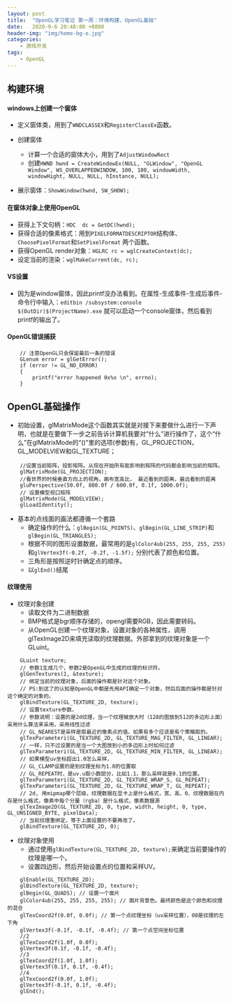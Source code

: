 ```yaml
---
layout: post
title:  "OpenGL学习笔记 第一周：环境构建、OpenGL基础"
date:   2020-9-6 20:48:00 +0800
header-img: "img/home-bg-o.jpg"
categories: 
	- 游戏开发
tags:
    - OpenGL
---
```


## 构建环境
#### windows上创建一个窗体
- 定义窗体类，用到了`WNDCLASSEX`和`RegisterClassEx`函数。

- 创建窗体
    - 计算一个合适的窗体大小，用到了`AdjustWindowRect`
    - 创建`HWND hwnd = CreateWindowEx(NULL, "GLWindow", "OpenGL Window", WS_OVERLAPPEDWINDOW,
		100, 100, windowWidth, windowHight, NULL, NULL, hInstance, NULL);`
    
- 展示窗体：`ShowWindow(hwnd, SW_SHOW);`

<!--more-->

#### 在窗体对象上使用OpenGL
- 获得上下文句柄：`HDC  dc = GetDC(hwnd);`
- 获得合适的像素格式：用到`PIXELFORMATDESCRIPTOR`结构体、 `ChoosePixelFormat`和`SetPixelFormat` 两个函数。
- 获得OpenGL render对象：`HGLRC rc = wglCreateContext(dc); `
- 设定当前的渲染：`wglMakeCurrent(dc, rc);`

#### VS设置

- 因为是window窗体，因此printf没办法看到。在属性-生成事件-生成后事件-命令行中输入：`editbin /subsystem:console $(OutDir)$(ProjectName).exe` 就可以启动一个console窗体，然后看到printf的输出了。

#### OpenGL错误捕获

```
    // 注意OpenGL只会保留最后一条的错误
	GLenum error = glGetError();
	if (error != GL_NO_ERROR)
	{
		printf("error happened 0x%x \n", errno);
	}
```

## OpenGL基础操作
- 初始设置，glMatrixMode这个函数其实就是对接下来要做什么进行一下声明，也就是在要做下一步之前告诉计算机我要对“什么”进行操作了，这个“什么”在glMatrixMode的“()”里的选项(参数)有，GL_PROJECTION，GL_MODELVIEW和GL_TEXTURE；

```
    //设置当前矩阵，投影矩阵。从现在开始所有能影响到矩阵的代码都会影响当前的矩阵。
	glMatrixMode(GL_PROJECTION);
	//看世界的时候垂直方向上的视角，画布宽高比， 最近看到的距离，最远看到的距离
	gluPerspective(50.0f, 800.0f / 600.0f, 0.1f, 1000.0f);
	// 设置模型视口矩阵
	glMatrixMode(GL_MODELVIEW);
	glLoadIdentity();

```

- 基本的点线面的画法都遵循一个套路
    - 确定操作的什么：`glBegin(GL_POINTS)`、`glBegin(GL_LINE_STRIP)`和`glBegin(GL_TRIANGLES); `   
    - 根据不同的图形设置数据，最常用的是`glColor4ub(255, 255, 255, 255)`和`glVertex3f(-0.2f, -0.2f, -1.5f);` 分别代表了颜色和位置。
    - 三角形是按照逆时针确定点的顺序。
    - 以`glEnd()`结尾

#### 纹理使用
- 纹理对象创建
    - 读取文件为二进制数据
    - BMP格式是bgr顺序存储的，opengl需要RGB，因此需要转码。
    - 从OpenGL创建一个纹理对象，设置对象的各种属性，调用glTexImage2D来填充读取的纹理数据。外部拿到的纹理对象是一个GLuint。

```
    GLuint texture;
	// 参数1生成几个，参数2是OpenGL中生成的纹理的标识符。
	glGenTextures(1, &texture);
	// 绑定当前的纹理对象，后面的操作都是针对这个对象。
	// PS:到这了的认知是OpenGL中都是先用API确定一个对象，然后后面的操作都是针对这个确定的对象的。
	glBindTexture(GL_TEXTURE_2D, texture);
	// 设置texture参数，
	// 参数说明：设置的是2d纹理，当一个纹理被放大时（128的图放到512的多边形上面）采用什么算法来采用，采用线性过滤
	// GL_NEAREST是采样是取最近的像素点的值，如果有多个应该是有个策略取的。
	glTexParameteri(GL_TEXTURE_2D, GL_TEXTURE_MAG_FILTER, GL_LINEAR);
	// 一样，只不过设置的是当一个大图放到小的多边形上时如何过滤
	glTexParameteri(GL_TEXTURE_2D, GL_TEXTURE_MIN_FILTER, GL_LINEAR);
	// 如果模型uv坐标超出1.0怎么采样，
	// GL_CLAMP设置的是到纹理坐标为1.0的位置取
	// GL_REPEAT时，是uv.u取小数部分，比如1.1，那么采样就是0.1的位置。
	glTexParameteri(GL_TEXTURE_2D, GL_TEXTURE_WRAP_S, GL_REPEAT);
	glTexParameteri(GL_TEXTURE_2D, GL_TEXTURE_WRAP_T, GL_REPEAT);
	// 2d, 用mipmap哪个层级，纹理数据在显卡上是什么格式，宽、高、0、纹理数据在内存是什么格式，像素中每个分量（rgba）是什么格式，像素数据源
	glTexImage2D(GL_TEXTURE_2D, 0, type, width, height, 0, type, GL_UNSIGNED_BYTE, pixelData);
	// 当前纹理重绑定，等于上面设置的不要再改了。
	glBindTexture(GL_TEXTURE_2D, 0);
```

- 纹理对象使用
    -  通过使用`glBindTexture(GL_TEXTURE_2D, texture);`来确定当前要操作的纹理是哪一个。
    -  设置四边形，然后开始设置点的位置和采样UV。

```
    glEnable(GL_TEXTURE_2D);
	glBindTexture(GL_TEXTURE_2D, texture);
	glBegin(GL_QUADS); // 设置一个面片
	glColor4ub(255, 255, 255, 255); // 面片背景色。最终颜色是这个颜色和纹理的混合
	glTexCoord2f(0.0f, 0.0f); // 第一个点纹理坐标（uv采样位置），00是纹理的左下角
	glVertex3f(-0.1f, -0.1f, -0.4f); // 第一个点空间坐标位置
	//2
	glTexCoord2f(1.0f, 0.0f);
	glVertex3f(0.1f, -0.1f, -0.4f);
	//3
	glTexCoord2f(1.0f, 1.0f);
	glVertex3f(0.1f, 0.1f, -0.4f);
	//4
	glTexCoord2f(0.0f, 1.0f);
	glVertex3f(-0.1f, 0.1f, -0.4f);
	glEnd();
```

